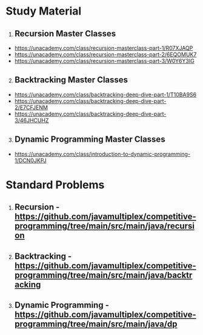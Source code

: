 # Study Material

1. ## Recursion Master Classes

-  https://unacademy.com/class/recursion-masterclass-part-1/R07XJAQP
-  https://unacademy.com/class/recursion-masterclass-part-2/6EQOMUK7
-  https://unacademy.com/class/recursion-masterclass-part-3/W0Y6Y3IG 

2. ## Backtracking Master Classes

- https://unacademy.com/class/backtracking-deep-dive-part-1/T10BA9S6
- https://unacademy.com/class/backtracking-deep-dive-part-2/E7CFJENM
- https://unacademy.com/class/backtracking-deep-dive-part-3/46JHCUHZ

3. ## Dynamic Programming Master Classes

- https://unacademy.com/class/introduction-to-dynamic-programming-1/DCN0JKPJ


# Standard Problems

1. ## Recursion - https://github.com/javamultiplex/competitive-programming/tree/main/src/main/java/recursion

2. ## Backtracking - https://github.com/javamultiplex/competitive-programming/tree/main/src/main/java/backtracking

3. ## Dynamic Programming - https://github.com/javamultiplex/competitive-programming/tree/main/src/main/java/dp
